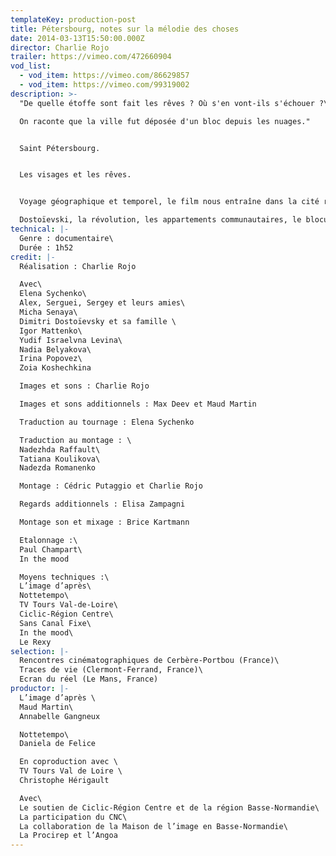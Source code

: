 ```yaml
---
templateKey: production-post
title: Pétersbourg, notes sur la mélodie des choses
date: 2014-03-13T15:50:00.000Z
director: Charlie Rojo
trailer: https://vimeo.com/472660904
vod_list:
  - vod_item: https://vimeo.com/86629857
  - vod_item: https://vimeo.com/99319002
description: >-
  "De quelle étoffe sont fait les rêves ? Où s'en vont-ils s'échouer ?\

  On raconte que la ville fut déposée d'un bloc depuis les nuages."


  Saint Pétersbourg. 


  Les visages et les rêves.


  Voyage géographique et temporel, le film nous entraîne dans la cité russe au hasard des rencontres avec ses habitants.

  Dostoïevski, la révolution, les appartements communautaires, le blocus, le Tsar, Shrek ou encore Poutine : ils nous racontent leur ville, une ville qui aura changé quatre fois de nom, soumise aux humeurs des hommes et aux caprices du temps.
technical: |-
  Genre : documentaire\
  Durée : 1h52
credit: |-
  Réalisation : Charlie Rojo

  Avec\
  Elena Sychenko\
  Alex, Serguei, Sergey et leurs amies\
  Micha Senaya\
  Dimitri Dostoïevsky et sa famille \
  Igor Mattenko\
  Yudif Israelvna Levina\
  Nadia Belyakova\
  Irina Popovez\
  Zoia Koshechkina

  Images et sons : Charlie Rojo

  Images et sons additionnels : Max Deev et Maud Martin

  Traduction au tournage : Elena Sychenko

  Traduction au montage : \
  Nadezhda Raffault\
  Tatiana Koulikova\
  Nadezda Romanenko

  Montage : Cédric Putaggio et Charlie Rojo

  Regards additionnels : Elisa Zampagni

  Montage son et mixage : Brice Kartmann 

  Etalonnage :\
  Paul Champart\
  In the mood

  Moyens techniques :\
  L’image d’après\
  Nottetempo\
  TV Tours Val-de-Loire\
  Ciclic-Région Centre\
  Sans Canal Fixe\
  In the mood\
  Le Rexy
selection: |-
  Rencontres cinématographiques de Cerbère-Portbou (France)\
  Traces de vie (Clermont-Ferrand, France)\
  Ecran du réel (Le Mans, France)
productor: |-
  L’image d’après \
  Maud Martin\
  Annabelle Gangneux 

  Nottetempo\
  Daniela de Felice

  En coproduction avec \
  TV Tours Val de Loire \
  Christophe Hérigault

  Avec\
  Le soutien de Ciclic-Région Centre et de la région Basse-Normandie\
  La participation du CNC\
  La collaboration de la Maison de l’image en Basse-Normandie\
  La Procirep et l’Angoa
---
```

